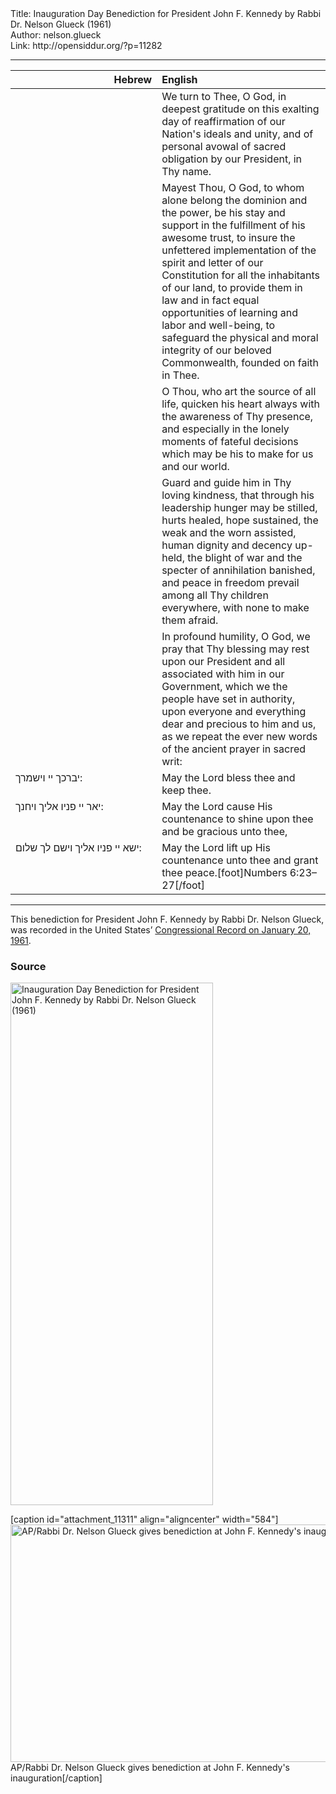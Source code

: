 <html>
<head></head>
<body>
Title: Inauguration Day Benediction for President John F. Kennedy by Rabbi Dr. Nelson Glueck (1961)<br />
Author: nelson.glueck<br />
Link: http://opensiddur.org/?p=11282
<p />
<hr />


<table style="margin-left: auto;margin-right: auto;" class="draggable">
<thead><tr><th id="x" style="text-align: right;">Hebrew</th><th style="text-align: left;">English</th></tr></thead>
<tbody>
<tr><td style="vertical-align:top;" width="46%">
<div class="liturgy"><span lang="he">

</span></div></td>
 
<td style="vertical-align:top;" width="53%">
<div class="english">
We turn to Thee, O God, 
in deepest gratitude 
on this exalting day of reaffirmation 
of our Nation's ideals and unity, 
and of personal avowal 
of sacred obligation 
by our President, 
in Thy name.
</div></td></tr>


<tr><td style="vertical-align:top;" width="46%">
<div class="liturgy"><span lang="he">

</span></div></td>
 
<td style="vertical-align:top;" width="53%">
<div class="english">
Mayest Thou, O God, 
to whom alone belong the dominion and the power, 
be his stay and support 
in the fulfillment of his awesome trust, 
to insure the unfettered implementation 
of the spirit and letter of our Constitution 
for all the inhabitants of our land, 
to provide them in law and in fact 
equal opportunities of learning 
and labor 
and well-being, 
to safeguard the physical and moral integrity 
of our beloved Commonwealth, 
founded on faith in Thee.
</div></td></tr>


<tr><td style="vertical-align:top;" width="46%">
<div class="liturgy"><span lang="he">

</span></div></td>
 
<td style="vertical-align:top;" width="53%">
<div class="english">
O Thou, who art the source of all life, 
quicken his heart always 
with the awareness of Thy presence, 
and especially in the lonely moments 
of fateful decisions 
which may be his to make 
for us 
and our world.
</div></td></tr>


<tr><td style="vertical-align:top;" width="46%">
<div class="liturgy"><span lang="he">

</span></div></td>
 
<td style="vertical-align:top;" width="53%">
<div class="english">
Guard and guide him in Thy loving kindness, 
that through his leadership 
hunger may be stilled, 
hurts healed, 
hope sustained, 
the weak and the worn assisted, 
human dignity and decency up-held, 
the blight of war and the specter of annihilation banished, 
and peace in freedom prevail 
among all Thy children everywhere, 
with none to make them afraid.
</div></td></tr>


<tr><td style="vertical-align:top;" width="46%">
<div class="liturgy"><span lang="he">

</span></div></td>
 
<td style="vertical-align:top;" width="53%">
<div class="english">
In profound humility, O God, 
we pray that Thy blessing may rest 
upon our President 
and all associated with him 
in our Government, 
which we the people have set in authority, 
upon everyone 
and everything 
dear and precious to him and us, 
as we repeat the ever new words 
of the ancient prayer 
in sacred writ:
</div></td></tr>


<tr><td style="vertical-align:top;" width="46%">
<div class="liturgy"><span lang="he">
יברכך יי 
וישמרך:
</span></div>
</td>
 
<td style="vertical-align:top;" width="53%">
<div class="english">
May the Lord bless thee 
and keep thee.
</div>
</td></tr>


<tr><td style="vertical-align:top;" width="46%">
<div class="liturgy"><span lang="he">
יאר יי פניו אליך 
ויחנך:
</span></div>
</td>
 
<td style="vertical-align:top;" width="53%">
<div class="english">
May the Lord cause His countenance to shine upon thee 
and be gracious unto thee,
</div>
</td></tr>


<tr><td style="vertical-align:top;" width="46%">
<div class="liturgy"><span lang="he">
ישא יי פניו אליך 
וישם לך שלום:
</span></div>
</td>
 
<td style="vertical-align:top;" width="53%">
<div class="english">
May the Lord lift up His countenance unto thee 
and grant thee peace.[foot]Numbers 6:23–27[/foot]
</div>
</td></tr>
</tbody></table>

<hr />
This benediction for President John F. Kennedy by Rabbi Dr. Nelson Glueck, was recorded in the United States’ <a href="https://archive.org/stream/congressionalrec107aunit#page/n507/mode/2up">Congressional Record on January 20, 1961</a>.

<h3>Source</h3>

<a href="https://opensiddur.org/wp-content/uploads/2015/04/Inauguration-Day-Benediction-for-President-John-F.-Kennedy-by-Rabbi-Dr.-Nelson-Glueck-1961.png"><img src="https://opensiddur.org/wp-content/uploads/2015/04/Inauguration-Day-Benediction-for-President-John-F.-Kennedy-by-Rabbi-Dr.-Nelson-Glueck-1961.png" alt="Inauguration Day Benediction for President John F. Kennedy by Rabbi Dr. Nelson Glueck (1961)" width="324" height="836" class="aligncenter size-full wp-image-11283" /></a>

[caption id="attachment_11311" align="aligncenter" width="584"]<a href="https://opensiddur.org/wp-content/uploads/2015/01/GlueckAP-584-x-380.jpg"><img src="https://opensiddur.org/wp-content/uploads/2015/01/GlueckAP-584-x-380.jpg" alt="AP/Rabbi Dr. Nelson Glueck gives benediction at John F. Kennedy&#039;s inauguration" width="584" height="380" class="size-full wp-image-11311" /></a> AP/Rabbi Dr. Nelson Glueck gives benediction at John F. Kennedy's inauguration[/caption]
</body>
</html>
